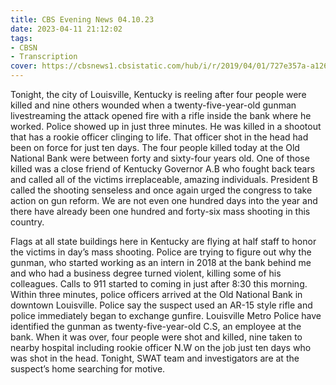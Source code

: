 ```yaml
---
title: CBS Evening News 04.10.23
date: 2023-04-11 21:12:02
tags:
- CBSN
- Transcription
cover: https://cbsnews1.cbsistatic.com/hub/i/r/2019/04/01/727e357a-a126-4138-a2c5-4d3222669d57/thumbnail/640x360/3ff2761028dc5c65cc4f07acd54bcd5c/cbsn2-logo-1920x1080.jpg
---
```

Tonight, the city of Louisville, Kentucky is reeling after four people were killed and nine others wounded when a twenty-five-year-old gunman livestreaming the attack opened fire with a rifle inside the bank where he worked. Police showed up in just three minutes. He was killed in a shootout that has a rookie officer clinging to life. That officer shot in the head had been on force for just ten days. The four people killed today at the Old National Bank were between forty and sixty-four years old. One of those killed was a close friend of Kentucky Governor A.B who fought back tears and called all of the victims irreplaceable, amazing individuals. President B called the shooting senseless and once again urged the congress to take action on gun reform. We are not even one hundred days into the year and there have already been one hundred and forty-six mass shooting in this country. 

Flags at all state buildings here in Kentucky are flying at half staff to honor the victims in day’s mass shooting. Police are trying to figure out why the gunman, who started working as an intern in 2018 at the bank behind me and who had a business degree turned violent, killing some of his colleagues. Calls to 911 started to coming in just after 8:30 this morning. Within three minutes, police officers arrived at the Old National Bank in downtown Louisville. Police say the suspect used an AR-15 style rifle and police immediately began to exchange gunfire. Louisville Metro Police have identified the gunman as twenty-five-year-old C.S, an employee at the bank. When it was over, four people were shot and killed, nine taken to nearby hospital including rookie officer N.W on the job just ten days who was shot in the head. Tonight, SWAT team and investigators are at the suspect’s home searching for motive. 
